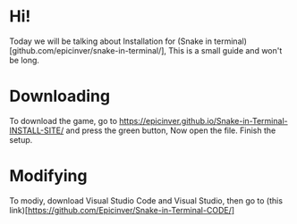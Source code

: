 # Hi!

Today we will be talking about Installation for (Snake in terminal)[github.com/epicinver/snake-in-terminal/], This is a small guide and won't be long.

# Downloading

To download the game,  go to https://epicinver.github.io/Snake-in-Terminal-INSTALL-SITE/ and press the green button, Now open the file.
Finish the setup.

# Modifying

To modiy, download Visual Studio Code and Visual Studio, then go to (this link)[https://github.com/Epicinver/Snake-in-Terminal-CODE/]
